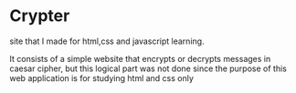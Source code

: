 # Crypter
site that I made for html,css and javascript learning.

It consists of a simple website that encrypts or decrypts messages in caesar cipher, but this logical part was not done since the purpose of this web application is for studying html and css only
